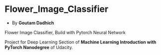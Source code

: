 # Flower_Image_Classifier
 * By **Goutam Dadhich**
 
Flower Image Classifier, Build with Pytorch Neural Network

Project for Deep Learning Section of **Machine Learning Introduction with PyTorch Nanodegree** of Udacity.

